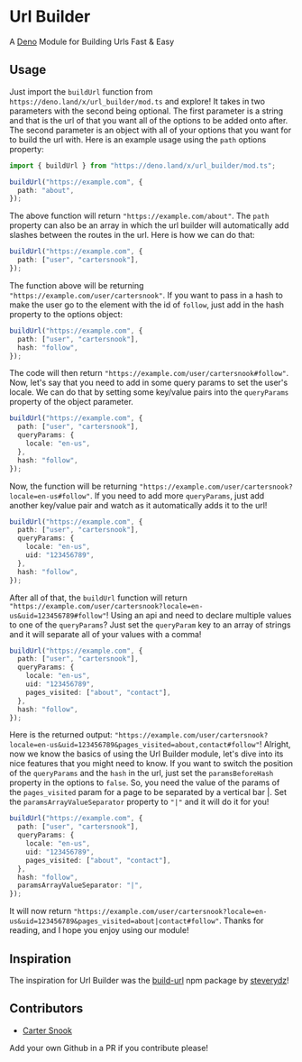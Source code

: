 # Url Builder

A [Deno](https://github.com/denoland) Module for Building Urls Fast & Easy

## Usage

Just import the `buildUrl` function from `https://deno.land/x/url_builder/mod.ts` and explore! It takes in two parameters with the second being optional. The first parameter is a string and that is the url of that you want all of the options to be added onto after. The second parameter is an object with all of your options that you want for to build the url with. Here is an example usage using the `path` options property:

```ts
import { buildUrl } from "https://deno.land/x/url_builder/mod.ts";

buildUrl("https://example.com", {
  path: "about",
});
```

The above function will return `"https://example.com/about"`. The `path` property can also be an array in which the url builder will automatically add slashes between the routes in the url. Here is how we can do that:

```ts
buildUrl("https://example.com", {
  path: ["user", "cartersnook"],
});
```

The function above will be returning `"https://example.com/user/cartersnook"`. If you want to pass in a hash to make the user go to the element with the id of `follow`, just add in the hash property to the options object:

```ts
buildUrl("https://example.com", {
  path: ["user", "cartersnook"],
  hash: "follow",
});
```

The code will then return `"https://example.com/user/cartersnook#follow"`. Now, let's say that you need to add in some query params to set the user's locale. We can do that by setting some key/value pairs into the `queryParams` property of the object parameter.

```ts
buildUrl("https://example.com", {
  path: ["user", "cartersnook"],
  queryParams: {
    locale: "en-us",
  },
  hash: "follow",
});
```

Now, the function will be returning `"https://example.com/user/cartersnook?locale=en-us#follow"`. If you need to add more `queryParams`, just add another key/value pair and watch as it automatically adds it to the url!

```ts
buildUrl("https://example.com", {
  path: ["user", "cartersnook"],
  queryParams: {
    locale: "en-us",
    uid: "123456789",
  },
  hash: "follow",
});
```

After all of that, the `buildUrl` function will return `"https://example.com/user/cartersnook?locale=en-us&uid=123456789#follow"`! Using an api and need to declare multiple values to one of the `queryParams`? Just set the `queryParam` key to an array of strings and it will separate all of your values with a comma!

```ts
buildUrl("https://example.com", {
  path: ["user", "cartersnook"],
  queryParams: {
    locale: "en-us",
    uid: "123456789",
    pages_visited: ["about", "contact"],
  },
  hash: "follow",
});
```

Here is the returned output: `"https://example.com/user/cartersnook?locale=en-us&uid=123456789&pages_visited=about,contact#follow"`! Alright, now we know the basics of using the Url Builder module, let's dive into its nice features that you might need to know. If you want to switch the position of the `queryParams` and the `hash` in the url, just set the `paramsBeforeHash` property in the options to `false`. So, you need the value of the params of the `pages_visited` param for a page to be separated by a vertical bar |. Set the `paramsArrayValueSeparator` property to `"|"` and it will do it for you!

```ts
buildUrl("https://example.com", {
  path: ["user", "cartersnook"],
  queryParams: {
    locale: "en-us",
    uid: "123456789",
    pages_visited: ["about", "contact"],
  },
  hash: "follow",
  paramsArrayValueSeparator: "|",
});
```

It will now return `"https://example.com/user/cartersnook?locale=en-us&uid=123456789&pages_visited=about|contact#follow"`. Thanks for reading, and I hope you enjoy using our module!

## Inspiration

The inspiration for Url Builder was the [build-url](https://www.npmjs.com/package/build-url) npm package by [steverydz](https://github.com/steverydz)!

## Contributors

- [Carter Snook](https://github.com/CodingCarter)

Add your own Github in a PR if you contribute please!
